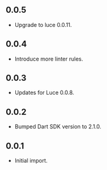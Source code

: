 ## 0.0.5

- Upgrade to luce 0.0.11.

## 0.0.4

- Introduce more linter rules.

## 0.0.3

- Updates for Luce 0.0.8.

## 0.0.2

- Bumped Dart SDK version to 2.1.0.

## 0.0.1

- Initial import.
